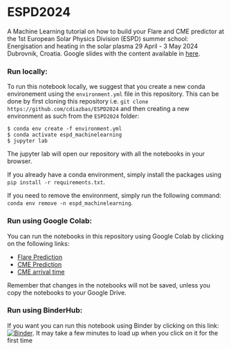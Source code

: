 # ESPD2024
A Machine Learning tutorial on how to build your Flare and CME predictor at the 1st European Solar Physics Division (ESPD) summer school: Energisation and heating in the solar plasma 29 April - 3 May 2024 Dubrovnik, Croatia. Google slides with the content available in [here](https://docs.google.com/presentation/d/1JaH5CGhRQkHw73t148zPNwxYjgyYuETgv-dpznYFIaA/edit?usp=sharing).


### Run locally:
To run this notebook locally, we suggest that you create a new conda environement using the `environment.yml` file in this repository. This can be done by first cloning this repository i.e. `git clone https://github.com/cdiazbas/ESPD2024` and then creating a new environment as such from the `ESPD2024` folder:

```
$ conda env create -f environment.yml
$ conda activate espd_machinelearning
$ jupyter lab
```
The jupyter lab will open our repository with all the notebooks in your browser. 

If you already have a conda environment, simply install the packages using `pip install -r requirements.txt`.

If you need to remove the environment, simply run the following command: `conda env remove -n espd_machinelearning`.


### Run using Google Colab:
You can run the notebooks in this repository using Google Colab by clicking on the following links:
- [Flare Prediction](https://colab.research.google.com/github/cdiazbas/ESPD2024/blob/main/flare_notebook.ipynb)
- [CME Prediction](https://colab.research.google.com/github/cdiazbas/ESPD2024/blob/main/cme_notebook.ipynb)
- [CME arrival time](https://colab.research.google.com/github/cdiazbas/ESPD2024/blob/main/transitTime_notebook.ipynb)

Remember that changes in the notebooks will not be saved, unless you copy the notebooks to your Google Drive.


### Run using BinderHub:
If you want you can run this notebook using Binder by clicking on this link:
[![Binder](https://mybinder.org/badge_logo.svg)](https://mybinder.org/v2/gh/cdiazbas/ESPD2024/HEAD). 
It may take a few minutes to load up when you click on it for the first time
